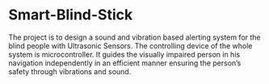 # Smart-Blind-Stick
The project is to design a sound and vibration based alerting system for the blind people with Ultrasonic Sensors. The controlling device of the whole system is microcontroller. It guides the visually impaired person in his navigation independently in an efficient manner ensuring the person’s safety through vibrations and sound.
